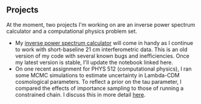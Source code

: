 ## Projects

At the moment, two projects I'm working on are an inverse power spectrum calculator and a computational physics problem set.

- My [inverse power spectrum calculator](./python_project/ips.ipynb) will come in handy as I continue to work with short-baseline 21 cm interferometric data. This is an old version of my code with several known bugs and inefficiencies. Once my latest version is stable, I'll update the notebook linked here. 
- On one recent assignment for PHYS 512 (computational physics), I ran some MCMC simulations to estimate uncertainty in Lambda-CDM cosmological parameters. To reflect a prior on the tau parameter, I compared the effects of importance sampling to those of running a constrained chain. I discuss this in more detail [here](./data_project/index.md).